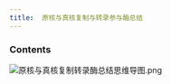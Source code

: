```yaml
---
title:  原核与真核复制与转录参与酶总结
--- 
```


### Contents
![原核与真核复制转录酶总结思维导图.png](/note-images/原核与真核复制转录酶总结思维导图.png)
